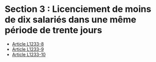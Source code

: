 # Section 3 : Licenciement de moins de dix salariés dans une même période de trente jours

* [Article L1233-8](./LEGIARTI000025579025.md)
* [Article L1233-9](./LEGIARTI000006901021.md)
* [Article L1233-10](./LEGIARTI000006901022.md)
